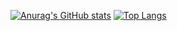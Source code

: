 [![Anurag's GitHub stats](https://github-readme-stats.vercel.app/api?username=lekseiIs&count_private=true&show_icons=true&theme=tokyonight)](https://github.com/anuraghazra/github-readme-stats)
[![Top Langs](https://github-readme-stats.vercel.app/api/top-langs/?username=lekseiIs&theme=tokyonight)](https://github.com/anuraghazra/github-readme-stats)
